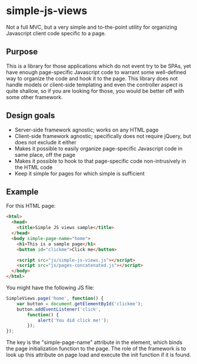 # simple-js-views
Not a full MVC, but a very simple and to-the-point utility for organizing Javascript client code specific to a page.

## Purpose
This is a library for those applications which do not event try to be SPAs, yet have enough page-specific
Javascript code to warrant some well-defined way to organize the code and hook it to the page. This library
does not handle models or client-side templating and even the controller aspect is quite shallow, so if you
are looking for those, you would be better off with some other framework.

## Design goals
* Server-side framework agnostic; works on any HTML page
* Client-side framework agnostic; specifically does not require jQuery, but does not exclude it either
* Makes it possible to easily organize page-specific Javascript code in same place, off the page
* Makes it possible to hook to that page-specific code non-intrusively in the HTML code
* Keep it simple for pages for which simple is sufficient

## Example
For this HTML page:

```html
<html>
  <head>
    <title>Simple JS views sample</title>
  </head>
  <body simple-page-name="home">
    <h1>This is a sample page</h1>
    <button id="clickme">Click me</button>

    <script src="js/simple-js-views.js"></script>
    <script src="js/pages-concatenated.js"></script>
  </body>
</html>
```

You might have the following JS file:

```javascript
SimpleViews.page('home', function() {
    var button = document.getElementById('clickme');
    button.addEventListener('click',
        function() {
            alert('You did click me!');
        });
});
```

The key is the "simple-page-name" attribute in the <body> element, which binds the page initialization
function to the page. The role of the framework is to look up this attribute on page load and execute
the init function if it is found.
